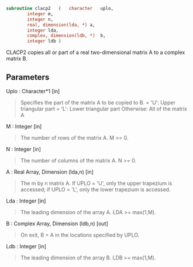 ```fortran
subroutine clacp2	(	character	uplo,
		integer	m,
		integer	n,
		real, dimension(lda, *)	a,
		integer	lda,
		complex, dimension(ldb, *)	b,
		integer	ldb )
```

 CLACP2 copies all or part of a real two-dimensional matrix A to a
 complex matrix B.

## Parameters
Uplo : Character*1 [in]
> Specifies the part of the matrix A to be copied to B.
> = 'U':      Upper triangular part
> = 'L':      Lower triangular part
> Otherwise:  All of the matrix A

M : Integer [in]
> The number of rows of the matrix A.  M >= 0.

N : Integer [in]
> The number of columns of the matrix A.  N >= 0.

A : Real Array, Dimension (lda,n) [in]
> The m by n matrix A.  If UPLO = 'U', only the upper trapezium
> is accessed; if UPLO = 'L', only the lower trapezium is
> accessed.

Lda : Integer [in]
> The leading dimension of the array A.  LDA >= max(1,M).

B : Complex Array, Dimension (ldb,n) [out]
> On exit, B = A in the locations specified by UPLO.

Ldb : Integer [in]
> The leading dimension of the array B.  LDB >= max(1,M).

